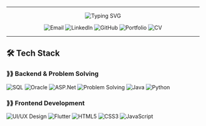 ---------------------------------------------------------------------------------------------------------------------------------------------------------------------------------------------------------------
<p align="center">
  <img alt="Typing SVG" src="https://readme-typing-svg.demolab.com?size=24&duration=5000&color=FFB6C1&lines=+++++++++++Hi,+I'm+Jana+alazzeh!;+++++++++++ASP.Net-Flutter+Developer;+++++++++%26+UI%2FUX+Designer" />
</P>

<p align="center">
  <a href="mailto:jana.alazzeh4931@gmail.com" style="text-decoration:none;">
    <img src="https://img.shields.io/badge/Email-Contact-red?style=for-the-badge&logo=gmail&logoColor=white" alt="Email"/>
  </a>
  <a href="https://www.linkedin.com/in/jana-alazzeh-b4b727319/" style="text-decoration:none;">
    <img src="https://img.shields.io/badge/LinkedIn-Follow-blue?style=for-the-badge&logo=linkedin&logoColor=white" alt="LinkedIn"/>
  </a>
  <a href="https://github.com/Jana-alazzeh" style="text-decoration:none;">
    <img src="https://img.shields.io/badge/GitHub-Follow-black?style=for-the-badge&logo=github&logoColor=white" alt="GitHub"/>
  </a>
  <a href="https://yourportfolio.com" style="text-decoration:none;">
    <img src="https://img.shields.io/badge/Portfolio-Visit-green?style=for-the-badge&logo=vercel&logoColor=white" alt="Portfolio"/>
  </a>
  <a href="https://drive.google.com/your-cv-link" style="text-decoration:none;">
    <img src="https://img.shields.io/badge/CV-Download-orange?style=for-the-badge&logo=googledrive&logoColor=white" alt="CV"/>
  </a>
</p>



---------------------------------------------------------------------------------------------------------------------------------------------------------------------------------------------------------------





## 🛠️ Tech Stack
###  ⟫⟫ Backend & Problem Solving
![SQL](https://img.shields.io/badge/SQL-336791?style=for-the-badge&logo=postgresql&logoColor=white)
![Oracle](https://img.shields.io/badge/Oracle-F80000?style=for-the-badge&logo=oracle&logoColor=white)
![ASP.Net](https://img.shields.io/badge/ASP.Net-512BD4?style=for-the-badge&logo=dot-net&logoColor=white)
![Problem Solving](https://img.shields.io/badge/Problem_Solving-F0DB4F?style=for-the-badge&logo=hackerrank&logoColor=black)
![Java](https://img.shields.io/badge/Java-007396?style=for-the-badge&logo=java&logoColor=white)
![Python](https://img.shields.io/badge/Python-3776AB?style=for-the-badge&logo=python&logoColor=white)


### ⟫⟫ Frontend Development
![UI/UX Design](https://img.shields.io/badge/UI%2FUX-Design-FF69B4?style=for-the-badge&logo=figma&logoColor=white)
![Flutter](https://img.shields.io/badge/Flutter-02569B?style=for-the-badge&logo=flutter&logoColor=white)
![HTML5](https://img.shields.io/badge/HTML5-E34F26?style=for-the-badge&logo=html5&logoColor=white)
![CSS3](https://img.shields.io/badge/CSS3-1572B6?style=for-the-badge&logo=css3&logoColor=white)
![JavaScript](https://img.shields.io/badge/JavaScript-F7DF1E?style=for-the-badge&logo=javascript&logoColor=black)


